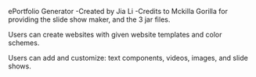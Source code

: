 ePortfolio Generator
	-Created by Jia Li
	-Credits to Mckilla Gorilla for providing the slide show maker, and the 3 jar files.

Users can create websites with given website templates and color schemes.

Users can add and customize: text components, videos, images, and slide shows.